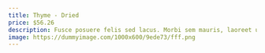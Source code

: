 ```yaml
---
title: Thyme - Dried
price: $56.26
description: Fusce posuere felis sed lacus. Morbi sem mauris, laoreet ut, rhoncus aliquet, pulvinar sed, nisl. Nunc rhoncus dui vel sem.
image: https://dummyimage.com/1000x600/9ede73/fff.png
---
```

